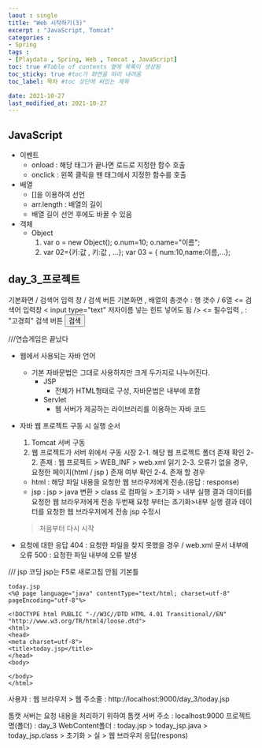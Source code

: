 ```yaml
---
laout : single
title: "Web 시작하기(3)"
excerpt : "JavaScript, Tomcat"
categories :
- Spring
tags :
- [Playdata , Spring, Web , Tomcat , JavaScript]
toc: true #Table of contents 옆에 목록이 생성됨
toc_sticky: true #toc가 화면을 따라 내려옴
toc_label: 목차 #toc 상단에 써있는 제목

date: 2021-10-27
last_modified_at: 2021-10-27
---
```


## JavaScript
- 이벤트
  - onload : 해당 태그가 끝나면 로드로 지정한 함수 호출
  - onclick : 왼쪽 클릭을 뗀 태그에서 지정한 함수를 호출
- 배열
  - []을 이용하여 선언
  - arr.length : 배열의 길이
  - 배열 길이 선언 후에도 바꿀 수 있음
- 객체
  - Object
    1. var o = new Object();
      o.num=10;
      o.name="이름";
    2. var 02={키:값 , 키:값 , ...};
      var 03 = { num:10,name:이름,...};

## day_3_프로젝트
기본화면 / 검색어 입력 창 / 검색 버튼
기본화면 , 배열의 총갯수 : 행 갯수 / 6열 <= <table>
검색어 입력창 < input type="text" 저자이름 넣는 힌트 넣어도 됨 /> <= 필수입력 , : "고경희"
검색 버튼 <input type="button" value="검색" onclick="~~" />

///연습게임은 끝났다

- 웹에서 사용되는 자바 언어
  - 기본 자바문법은 그대로 사용하지만 크게 두가지로 나누어진다.
    - JSP
      - 전체가 HTML형태로 구성, 자바문법은 내부에 포함
    - Servlet
      - 웹 서버가 제공하는 라이브러리를 이용하는 자바 코드

- 자바 웹 프로젝트 구동 시 실행 순서
  1. Tomcat 서버 구동
  2. 웹 프로젝트가 서버 위에서 구동 시장
  2-1. 해당 웹 프로젝트 폴더 존재 확인
  2-2. 존재 : 웹 프로젝트 > WEB_INF > web.xml 읽기
  2-3. 오류가 없을 경우, 요청한 페이지(html / jsp ) 존재 여부 확인
  2-4. 존재 할 경우
    - html : 해당 파일 내용을 요청한 웹 브라우저에게 전송.(응답 : response)
    - jsp : jsp > java 변환 > class 로 컴파일 > 초기화 > 내부 실행 결과 데이터를 요청한 웹 브라우저에게 전송
    두번째 요청 부터는 초기화>내부 실행 결과 데이터를 요청한 웹 브라우저에게 전송
    jsp 수정시
    > 처음부터 다시 시작

- 요청에 대한 응답
404 : 요청한 파일을 찾지 못했을 경우 / web.xml 문서 내부에 오류
500 : 요청한 파일 내부에 오류 발생


/// jsp 코딩
jsp는 F5로 새로고침 안됨
기본틀
```
today.jsp
<%@ page language="java" contentType="text/html; charset=utf-8" pageEncoding="utf-8"%>

<!DOCTYPE html PUBLIC "-//W3C//DTD HTML 4.01 Transitional//EN" "http://www.w3.org/TR/html4/loose.dtd">
<html>
<head>
<meta charset=utf-8">
<title>today.jsp</title>
</head>
<body>

</body>
</html>
```

사용자 : 웹 브라우저 > 웹 주소줄 : http://localhost:9000/day_3/today.jsp

톰캣 서버는 요청 내용을 처리하기 위하여
톰캣 서버 주소 : localhost:9000
프로젝트 명(폴더) : day_3
WebContent폴더 : today.jsp > today_jsp.java > today_jsp.class > 초기화 > 실 > 웹 브라우저 응답(respons)
